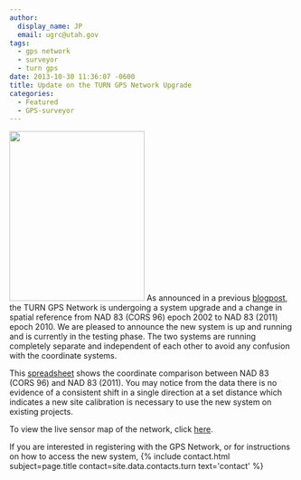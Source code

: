 ```yaml
---
author:
  display_name: JP
  email: ugrc@utah.gov
tags:
  - gps network
  - surveyor
  - turn gps
date: 2013-10-30 11:36:07 -0600
title: Update on the TURN GPS Network Upgrade
categories:
  - Featured
  - GPS-surveyor
---
```

<p><a href="{% link images/TURNGPS_MapsOnTheHill_Poster.jpg %}"><img src="{% link images/TURNGPS_MapsOnTheHill_Poster.jpg %}" alt="" title="TURNGPS_MapsOnTheHill_Poster" width="239" height="300" class="inline-text-left" /></a> As announced in a previous <a href="{% link _posts/2013-09-13-turn-gps-network-updates.md %}" target="_blank" rel="noopener">blogpost</a>, the TURN GPS Network is undergoing a system upgrade and a change in spatial reference from NAD 83 (CORS 96) epoch 2002 to NAD 83 (2011) epoch 2010. We are pleased to announce the new system is up and running and is currently in the testing phase. The two systems are running completely separate and independent of each other to avoid any confusion with the coordinate systems. </p>
<p>This <a href="{% link downloads/NAD83-CORS96-to-2011-comparison_email.pdf %}" target="_blank" rel="noopener">spreadsheet</a> shows the coordinate comparison between NAD 83 (CORS 96) and NAD 83 (2011). You may notice from the data there is no evidence of a consistent shift in a single direction at a set distance which indicates a new site calibration is necessary to use the new system on existing projects.</p>
<p>To view the live sensor map of the network, click <a href="http://168.179.231.9/Map/SensorMap.aspx" target="_blank" rel="noopener">here</a>.</p>
<p>If you are interested in registering with the GPS Network, or for instructions on how to access the new system, {% include contact.html subject=page.title contact=site.data.contacts.turn text='contact' %}</p>
